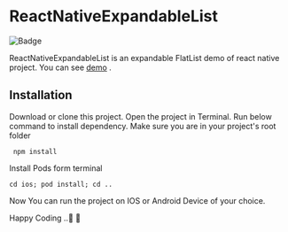# ReactNativeExpandableList

![Badge](https://img.shields.io/badge/ReactNative-ExpandableFlatList-brightgreen)

ReactNativeExpandableList is an expandable FlatList demo of react native project. You can see [demo](https://www.dropbox.com/s/cpwt4l7ghcebl8l/react-native-expandable.mov?dl=0) .

## Installation

Download or clone this project. Open the project in Terminal. Run below command to install dependency. Make sure you are in your project's root folder

```
 npm install
```

Install Pods form terminal

```
cd ios; pod install; cd ..
```

Now You can run the project on IOS or Android Device of your choice.

Happy Coding ..🎃 🥳

